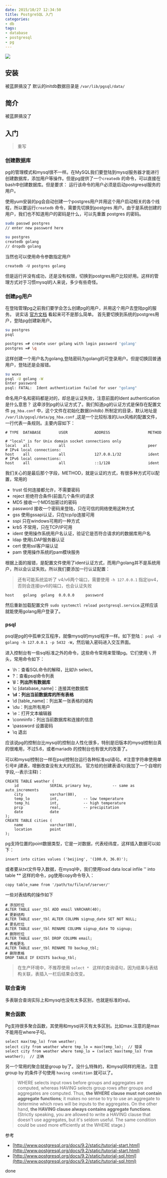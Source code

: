 ```yaml
---
date: 2015/10/27 12:34:50
title: PostgreSQL 入门
categories:
- db
tags:
- database
- postgresql
- pg
---
```

![](/images/logo/postgresql.png)
## 安装 ##
被蓝屏搞没了
默认的initdb数据目录是 `/var/lib/pgsql/data/`

## 简介 ##
被蓝屏搞没了

## 入门 ##
> 重写

### 创建数据库 ###
pg的管理模式和mysql很不一样。在MySQL我们要登陆到mysql服务器才能进行创建数据库，添加用户等操作。但是pg提供了一个`createdb` 的命令，可以直接在bash中创建数据库。但是要求： 运行该命令的用户必须是启动postgresql服务的用户。

使用yum安装的pg会自动创建一个postgres用户并用这个用户启动相关的各个线程，所以要运行`createdb` 命令，需要先切换到postgres 用户。由于是系统创建的用户，我们也不知道用户的密码是什么，可以先重置 postgres 的密码。

```bash
sudo passwd postgres
// enter new password here

su postgres
createdb golang
// dropdb golang
```
当然也可以使用命令参数指定用户

```
createdb -U postgres golang
```
但是运行并没有成功，还是没有权限，切换到postgres用户比较好用。这样的管理方式对于习惯mysql的人来说，多少有些奇怪。

### 创建pg用户 ###
在登陆管理pg之前我们要学会怎么创建pg的用户，并用这个用户去登陆pg的服务。
说实话 [官方文档](http://www.postgresql.org/docs/9.2/interactive/auth-username-maps.html) 看起来可不是那么简单。
首先要切换到系统的postgres用户，登陆pg创建新用户。

```bash
su postgres
psql

postgres =# create user golang with login password 'golang'
postgres =# \q 
```
这样创建一个用户名为golang,登陆密码为golang的可登录用户。但是切换回普通用户，登陆还是会报错。

```bash
su wuxu
psql -U golang -W
Enter password
psql: FATAL:  Ident authentication failed for user "golang"
```
命名用户名和密码都是对的，却总是认证失败，注意前面的Ident authentication是什么意思？
这牵涉到pg的认证方式了。我们知道pg的认证方式是保存在配置文件 `pg_hba.conf` 中，这个文件在初始化数据(initdb) 所制定的目录，默认地址是 `/var/lib/pgsql/data/pg_hba.conf` ,这是一个比较标准的Liux风格的配置文件，一行代表一条规则。主要内容如下：

```
# TYPE  DATABASE        USER            ADDRESS                 METHOD

# "local" is for Unix domain socket connections only
local   all             all                                     peer
# IPv4 local connections:
host    all             all             127.0.0.1/32            ident
# IPv6 local connections:
host    all             all             ::1/128                 ident
```
我们关心的是最后那个字段，METHOD，就是认证的方式，有很多种方式可以配置，常用的

- trust 任何连接都允许，不需要密码
- reject 拒绝符合条件(前面几个条件)的请求
- MD5 接收一个MD5加密过的密码
- password 接收一个密码来登陆，只在可信的网络使用这种方式
- gss 使用gssapi认证，只在tcp/ip连接可用
- sspi 只在windows可用的一种方式
- krb5 不常用，只在TCP/IP可用
- ident 使用操作系统用户名认证，验证它是否符合请求的的数据库用户名
- ldap 使用LDAP服务器认证
- cert 使用ssl客户端认证
- pam 使用操作系统的pam模块服务

根据上面的报错，是配置文件使用了ident认证方式，而用户golang并不是系统用户，所以会认证失败。所以我们要添加一行认证配置：

> 还有可能系统监听了 v4/v6两个端口，需要使用 `-h 127.0.0.1` 指定ipv4，否则会连接ipv6的端口，也会认证失败

```
host	golang	golang	0.0.0.0		password
```
然后重新加载配置文件 `sudo systemctl reload postgresql.service`.这样应该就能使用golang用户登录了。

### psql ###
psql是pg的中孤单交互程序，就像mysql的mysql程序一样。如下登陆： `psql -U golang -h 127.0.0.1 -p 5432 -W`，然后输入密码进入交互界面。

进入控制台有一些sql标准之外的命令，这些命令常用来管理pg。它们使用 `\` 开头，常用命令如下：

- \h：查看SQL命令的解释，比如\h select。
- \?：查看psql命令列表
- **\l：列出所有数据库**
- \c [database_name]：连接其他数据库
- **\d：列出当前数据库的所有表格**
- \d [table_name]：列出某一张表格的结构
- \du：列出所有用户
- \e：打开文本编辑器
- \conninfo：列出当前数据库和连接的信息
- \password 设置密码
- \q 退出

应该说pg的控制台比mysql的控制台人性化很多，特别是旧版本的mysql控制台真的很难用，不过5.6，或者mariadb 的控制台也有很大的改善了。

可以和mysql控制台一样在psql控制台运行各种标准sql语句。#注意字符串使用单引号# j建表，增删改查没有太大的区别。
官方给的创建表语句(我加了一个自增的字段,--表示注释)：

```
CREATE TABLE weather (
	id				SERIAL primary key,			-- same as auto_increments
    city            varchar(80),
    temp_lo         int,           -- low temperature
    temp_hi         int,           -- high temperature
    prcp            real,          -- precipitation
    date            date
);
CREATE TABLE cities (
    name            varchar(80),
    location        point
);
```
pg支持位置的point数据类型，它是一对数据，代表经纬度，这样插入数据可以如下：

```
insert into cities values ('beijing', '(100.0, 36.0)');
```
或者要从txt文件导入数据，在mysql中，我们使用load data local infile '' into table ** 这样的命令，pg使用copy命令导入：

```
copy table_name from '/path/to/file/of/server/'
```

一些对表结构的操作如下

```
# 添加栏位 
ALTER TABLE user_tbl ADD email VARCHAR(40);
# 更新结构 
ALTER TABLE user_tbl ALTER COLUMN signup_date SET NOT NULL;
# 更名栏位 
ALTER TABLE user_tbl RENAME COLUMN signup_date TO signup;
# 删除栏位 
ALTER TABLE user_tbl DROP COLUMN email;
# 表格更名 
ALTER TABLE user_tbl RENAME TO backup_tbl;
# 删除表格 
DROP TABLE IF EXISTS backup_tbl;
```
> 在生产环境中，不推荐使用 `select * ` 这样的查询语句，因为结果与表结构关联，表插入一栏后结果会改变。

### 联合查询 ###
多表联合查询实际上和mysql也没有太多区别，也就是标准的sql。

### 聚合函数 ###
Pg支持很多聚合函数，其使用和mysql并灭有太多区别。比如max.注意的是max不能用在where子句。

```
select max(tmp_lo) from weather;
select city from weather where tmp_lo = max(temp_lo);  // 错误
select city from weather where temp_lo = (select max(temp_lo) from weather);  // 正确
```
另一个常用的聚合就是group by了。没什么特殊的，和mysql同样的用法，注意group by 的条件子句使用 `having condition` 就可以了。

> WHERE selects input rows before groups and aggregates are computed, whereas HAVING selects group rows after groups and aggregates are computed. Thus, **the WHERE clause must not contain aggregate functions**; it makes no sense to try to use an aggregate to determine which rows will be inputs to the aggregates. On the other hand, **the HAVING clause always contains aggregate functions**. (Strictly speaking, you are allowed to write a HAVING clause that doesn't use aggregates, but it's seldom useful. The same condition could be used more efficiently at the WHERE stage.)

参考

- [http://www.postgresql.org/docs/9.2/static/tutorial-start.html](http://www.postgresql.org/docs/9.2/static/tutorial-start.html)
- [http://www.postgresql.org/docs/9.2/static/tutorial-sql.html](http://www.postgresql.org/docs/9.2/static/tutorial-sql.html)

done
